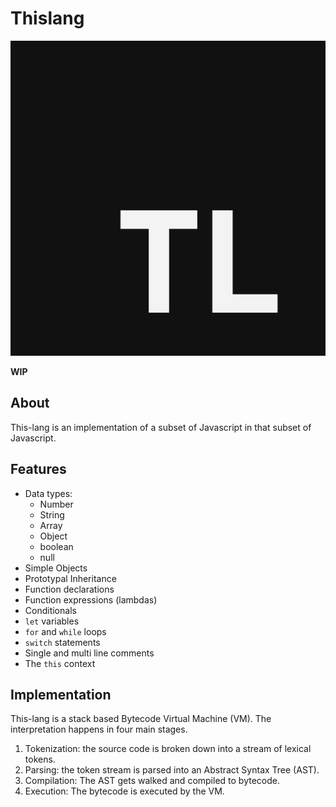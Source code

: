# Thislang

![Thislang logo](https://raw.githubusercontent.com/BlueBlazin/thislang/master/thislang.png)

**WIP**

## About

This-lang is an implementation of a subset of Javascript in that subset of Javascript.

## Features

-   Data types:
    -   Number
    -   String
    -   Array
    -   Object
    -   boolean
    -   null
-   Simple Objects
-   Prototypal Inheritance
-   Function declarations
-   Function expressions (lambdas)
-   Conditionals
-   `let` variables
-   `for` and `while` loops
-   `switch` statements
-   Single and multi line comments
-   The `this` context

## Implementation

This-lang is a stack based Bytecode Virtual Machine (VM). The interpretation happens in four main stages.

1. Tokenization: the source code is broken down into a stream of lexical tokens.
2. Parsing: the token stream is parsed into an Abstract Syntax Tree (AST).
3. Compilation: The AST gets walked and compiled to bytecode.
4. Execution: The bytecode is executed by the VM.
